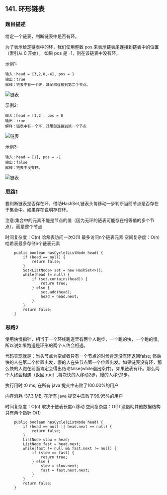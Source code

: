 ## 141. 环形链表

### 题目描述
给定一个链表，判断链表中是否有环。

为了表示给定链表中的环，我们使用整数 pos 来表示链表尾连接到链表中的位置（索引从 0 开始）。 如果 pos 是 -1，则在该链表中没有环。


示例1:
```
输入：head = [3,2,0,-4], pos = 1
输出：true
解释：链表中有一个环，其尾部连接到第二个节点。
```
![链表](https://assets.leetcode-cn.com/aliyun-lc-upload/uploads/2018/12/07/circularlinkedlist.png)

示例2:
```
输入：head = [1,2], pos = 0
输出：true
解释：链表中有一个环，其尾部连接到第一个节点
```
![链表](https://assets.leetcode-cn.com/aliyun-lc-upload/uploads/2018/12/07/circularlinkedlist_test2.png)

示例3:
```
输入：head = [1], pos = -1
输出：false
解释：链表中没有环。
```
![链表](https://assets.leetcode-cn.com/aliyun-lc-upload/uploads/2018/12/07/circularlinkedlist_test3.png)

### 思路1
要判断链表是否存在环，借助HashSet,链表头每移动一步判断当前节点是否存在于集合中。如果存在说明存在环。

注意:集合中的元素不能是节点的值（因为无环的链表可能存在相等值的多个节点），而是整个节点

时间复杂度：O(n) 哈希表访问一次O(1) 最多访问n个链表元素
空间复杂度：O(n) 哈希表最多存储n个链表元素
```   
    public boolean hasCycle(ListNode head) {
        if (head == null) {
            return false;
        }
        Set<ListNode> set = new HashSet<>();
        while(head != null) {
            if (set.contains(head)) {
                return true;
            } else {
                set.add(head);
                head = head.next;
            }
        }
        return false;
    }
```

### 思路2
使用快慢指针，相当于一个环线跑道里有两个人跑步，一个跑的快，一个跑的慢。所以说如果跑道是环形的两个人终会相遇。

代码实现就是：当头节点为空或者只有一个节点的时候肯定没有环返回false;
然后快的人在第二个位置出发，慢的人在头节点第一个位置出发。如果链表没有环，那么快的人跑在前面肯定会得出结论false(while退出条件)。如果链表有环。那么两个人终会相遇（返回true）,每次快的人移动2步，慢的人移动1步。

执行用时 :0 ms, 在所有 java 提交中击败了100.00%的用户

内存消耗 :37.3 MB, 在所有 java 提交中击败了96.95%的用户

时间复杂度：O(n) 取决于链表长度n 移动
空间复杂度：O(1) 没借助其他数据结构 只有两个指针 O(1)
```
    public boolean hasCycle(ListNode head) {
        if (head == null || head.next == null) {
            return false;
        }
        ListNode slow = head;
        ListNode fast = head.next;
        while(fast != null && fast.next != null) {
            if (slow == fast) {
                return true;
            } else {
                slow = slow.next;
                fast = fast.next.next;
            }
        }
        return false;
    }
```